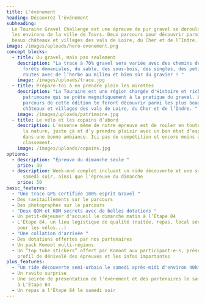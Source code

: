 ```yaml
---
title: L'événement
heading: Découvrez l'événement
subheading:
  Le Touraine Gravel Challenge est une épreuve de pur gravel se déroulant dans
  les environs de la ville de Tours. Deux parcours pour découvrir parmi les plus
  beaux châteaux et villages des vals de Loire, du Cher et de l’Indre.
image: /images/uploads/hero-evenement.png
concept_blocks:
  - title: Du gravel, mais pas seulement
    description: "La trace à 70% gravel sera variée avec des chemins de vigne, des
      forêts domaniales, du sable, des sous-bois, des singles, des petites
      routes avec de l’herbe au milieu et bien sûr du gravier ! "
    image: /images/uploads/trace.jpg
  - title: Prépare-toi à en prendre plein les mirettes
    description: "La Touraine est une région chargée d'Histoire et riche en
      patrimoine qui se prête magnifiquement à la pratique du gravel. Les
      parcours de cette édition te feront découvrir parmi les plus beaux
      châteaux et villages des vals de Loire, du Cher et de l’Indre. "
    image: /images/uploads/patrimoine.jpg
  - title: Le vélo et les copains d’abord
    description: L’essence même de notre épreuve est de rouler en toute liberté dans
      la nature, juste çà et d’y prendre plaisir avec un bon état d’esprit et
      dans une bonne ambiance. Ici pas de compétition et encore moins de
      classement.
    image: /images/uploads/copains.jpg
options:
  - description: "Épreuve du dimanche seule "
    price: 30
  - description: Week-end complet incluant un ride découverte et une soirée le
      samedi soir, ainsi que l’épreuve du dimanche
    price: 50
basic_features:
  - "Une trace GPS certifiée 100% esprit Gravel "
  - Des ravitaillements sur le parcours
  - Des photographes sur le parcours
  - "Deux QOM et KOM secrets avec de belles dotations "
  - Un petit-déjeuner d'accueil le dimanche matin à l’Étape 84
  - L'Étape 84, un lieu logistique de qualité (nuitée, repas, local sécurisé
    pour les vélos...)
  - "Une collation d'arrivée "
  - Des dotations offertes par nos partenaires
  - Un pack Komoot multi-régions
  - Un “top tube stickers” offert par Komoot aux participant-e-s, présentant le
    profil de dénivelé des épreuves et les infos importantes
plus_features:
  - "Un ride découverte semi-urbain le samedi après-midi d'environ 40km "
  - Un ravito surprise
  - Une soirée de présentation de l'évènement et des partenaires le samedi soir
    à L'Étape 84
  - Un repas à l'Étape 84 le samedi soir
---
```

